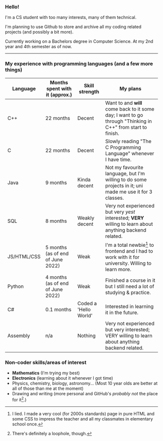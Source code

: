 ### Hello!

I'm a CS student with too many interests, many of them technical.

I'm planning to use Github to store and archive all my coding related projects (and possibly a bit more).

Currently working on a Bachelors degree in Computer Science. At my 2nd year and 4th semester as of now.

-----

### My experience with programming languages (and a few more things)

Language | Months spent with it (approx.) | Skill strength | My plans
--- | --- | --- | ---
C++ | 22 months | Decent | Want to and **will** come back to it some day; I want to go through "Thinking in C++" from start to finish.
C | 22 months | Decent | Slowly reading "The C Programming Language" whenever I have time.
Java | 9 months | Kinda decent | Not my favourite language, but I'm willing to do some projects in it; uni made me use it for 3 classes.
SQL | 8 months | Weakly decent | Very not experienced but very *yest* interested; **VERY** willing to learn about anything backend related.
JS/HTML/CSS | 5 months (as of end of June 2022) | Weak | I'm a total newbie[^1] to frontend and I had to work with it for university. Willing to learn more.
Python | 4 months (as of end of June 2022) | Weak | Finished a course in it but I still need a lot of studying & practice.
C# | 0.1 months | Coded a 'Hello World' | Interested in learning it in the future.
Assembly | n/a | Nothing | Very not experienced but very interested; VERY willing to learn about anything backend related.

### Non-coder skills/areas of interest

* **Mathematics** (I'm trying my best)
* **Electronics** (learning about it whenever I got time)
* Physics, chemistry, biology, astronomy... (Most 10 year olds are better at all of those than me at the moment)
* Drawing and writing (more personal and GitHub's *probably not* the place for it[^2].)

[^1]: I lied. I made a very cool (for 2000s standards) page in pure HTML and some CSS to impress the teacher and all my classmates in elementary school once.
[^2]: There's definitely a loophole, though.
